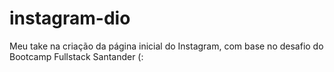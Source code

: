 # instagram-dio
Meu take na criação da página inicial do Instagram, com base no desafio do Bootcamp Fullstack Santander (:
